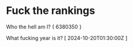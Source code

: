 # Fuck the rankings

Who the hell am I?
{ 6380350 }

What fucking year is it?
[ 2024-10-20T01:30:00Z ]
